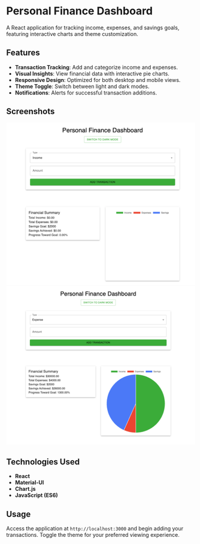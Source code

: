 
# Personal Finance Dashboard

A React application for tracking income, expenses, and savings goals, featuring interactive charts and theme customization.

## Features

- **Transaction Tracking**: Add and categorize income and expenses.
- **Visual Insights**: View financial data with interactive pie charts.
- **Responsive Design**: Optimized for both desktop and mobile views.
- **Theme Toggle**: Switch between light and dark modes.
- **Notifications**: Alerts for successful transaction additions.

## Screenshots

<img src="personal-finance-dashboard/src/images/dashboard.png" alt="Dashboard Screenshot" width="600" />
<img src="personal-finance-dashboard/src/images/transaction.png" alt="Transaction Screenshot" width="600" />


## Technologies Used

- **React**
- **Material-UI**
- **Chart.js**
- **JavaScript (ES6)**

## Usage

Access the application at `http://localhost:3000` and begin adding your transactions.
Toggle the theme for your preferred viewing experience.



